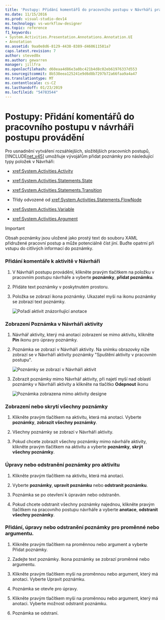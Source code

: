 ```yaml
---
title: 'Postupy: Přidání komentářů do pracovního postupu v Návrháři pracovních postupů | Dokumentace Microsoftu'
ms.date: 11/15/2016
ms.prod: visual-studio-dev14
ms.technology: vs-workflow-designer
ms.topic: reference
f1_keywords:
- System.Activities.Presentation.Annotations.Annotation.UI
- Annotation
ms.assetid: 9aa0e8d6-8129-4438-8389-d460611581a7
caps.latest.revision: 7
author: steved0x
ms.author: gewarren
manager: jillfra
ms.openlocfilehash: d60eaa4d86e3a0bc421b4d8c02eb61976337d553
ms.sourcegitcommit: 8b538eea125241e9d6d8b7297b72a66faa9a4a47
ms.translationtype: MT
ms.contentlocale: cs-CZ
ms.lasthandoff: 01/23/2019
ms.locfileid: "54783544"
---
```

# <a name="how-to-add-comments-to-a-workflow-in-the-workflow-designer"></a>Postupy: Přidání komentářů do pracovního postupu v návrháři postupu provádění
Pro usnadnění vytváření rozsáhlejších, složitějších pracovních postupů, [!INCLUDE[net_v45](../includes/net-v45-md.md)] umožňuje vývojářům přidat poznámky pro následující typy položek v Návrháři:  
  
-   <xref:System.Activities.Activity>  
  
-   <xref:System.Activities.Statements.State>  
  
-   <xref:System.Activities.Statements.Transition>  
  
-   Třídy odvozené od <xref:System.Activities.Statements.FlowNode>  
  
-   <xref:System.Activities.Variable>  
  
-   <xref:System.Activities.Argument>  
  
> [!IMPORTANT]
>  Obsah poznámky jsou uložené jako prostý text do souboru XAML přidružené pracovní postup a může potenciálně číst jiní. Buďte opatrní při vstupu do citlivých informací do poznámky.  
  
### <a name="adding-an-annotation-to-an-activity-in-the-designer"></a>Přidání komentáře k aktivitě v Návrháři  
  
1.  V Návrháři postupu provádění, klikněte pravým tlačítkem na položku v pracovním postupu návrháře a vyberte **poznámky**, **přidat poznámku**.  
  
2.  Přidáte text poznámky v poskytnutém prostoru.  
  
3.  Položka se zobrazí ikona poznámky. Ukazatel myši na ikonu poznámky se zobrazí text poznámky.  
  
     ![Pořadí aktivit znázorňující anotace](../workflow-designer/media/annotation.png "poznámky")  
  
### <a name="displaying-an-annotation-in-an-activitys-designer"></a>Zobrazení Poznámka v Návrháři aktivity  
  
1.  Návrhář aktivity, který má anotaci zobrazení se mimo aktivitu, klikněte **Pin** ikonu pro úpravy poznámky.  
  
2.  Poznámka se zobrazí v Návrháři aktivity. Na snímku obrazovky níže zobrazí se v Návrháři aktivity poznámky "Spuštění aktivity v pracovním postupu".  
  
     ![Poznámky se zobrazí v Návrháři aktivit](../workflow-designer/media/annotationindesigner.png "AnnotationInDesigner")  
  
3.  Zobrazit poznámky mimo Návrhář aktivity, při najetí myší nad oblastí poznámky v Návrháři aktivity a klikněte na tlačítko **Odepnout** ikonu  
  
     ![Poznámka zobrazena mimo aktivity designe](../workflow-designer/media/annotationoutsidedesigner.png "AnnotationOutsideDesigner")  
  
### <a name="showing-or-hiding-all-annotations"></a>Zobrazení nebo skrytí všechny poznámky  
  
1.  Klikněte pravým tlačítkem na aktivitu, která má anotaci. Vyberte **poznámky**, **zobrazit všechny poznámky**.  
  
2.  Všechny poznámky se zobrazí v Návrháři aktivity.  
  
3.  Pokud chcete zobrazit všechny poznámky mimo návrháře aktivity, klikněte pravým tlačítkem na aktivitu a vyberte **poznámky**, **skrýt všechny poznámky**.  
  
### <a name="editing-or-deleting-an-annotation-for-an-activity"></a>Úpravy nebo odstranění poznámky pro aktivitu  
  
1.  Klikněte pravým tlačítkem na aktivitu, která má anotaci.  
  
2.  Vyberte **poznámky**, **upravit poznámku** nebo **odstranit poznámku**.  
  
3.  Poznámka se po otevření k úpravám nebo odstraněn.  
  
4.  Pokud chcete odstranit všechny poznámky najednou, klikněte pravým tlačítkem na pracovního postupu návrháře a vyberte **anotace**, **odstranit všechny poznámky**.  
  
### <a name="adding-editing-and-deleting-an-annotation-for-a-variable-or-argument"></a>Přidání, úpravy nebo odstranění poznámky pro proměnné nebo argumentu.  
  
1.  Klikněte pravým tlačítkem na proměnnou nebo argument a vyberte Přidat poznámky.  
  
2.  Zadejte text poznámky. Ikona poznámky se zobrazí proměnné nebo argumentu.  
  
3.  Klikněte pravým tlačítkem myši na proměnnou nebo argument, který má anotaci. Vyberte Upravit poznámku.  
  
4.  Poznámka se otevře pro úpravy.  
  
5.  Klikněte pravým tlačítkem myši na proměnnou nebo argument, který má anotaci. Vyberte možnost odstranit poznámku.  
  
6.  Poznámka se odstraní.